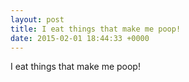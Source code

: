 ```yaml
---
layout: post
title: I eat things that make me poop!
date: 2015-02-01 18:44:33 +0000
---
```


I eat things that make me poop!

